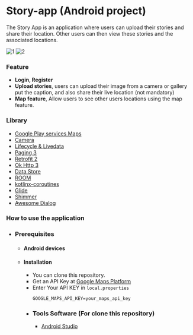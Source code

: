 # Story-app (Android project)
The Story App is an application where users can upload their stories and share their location. Other users can then view these stories and the associated locations.


![1](https://github.com/LibrioX/Story-app/assets/106506074/1ad603ea-7da7-4dc3-ba62-48282b81425d)
![2](https://github.com/LibrioX/Story-app/assets/106506074/0aa14950-2792-4e95-b0eb-72445e803f21)

    
### Feature
- **Login, Register**
- **Upload stories**, users can upload their image from a camera or gallery put the caption, and also share their live location (not mandatory)
- **Map feature**, Allow users to see other users locations using the map feature.

### Library
  - [Google Play services Maps](https://developers.google.com/maps/documentation/android-sdk/get-api-key)
  - [Camera](https://developer.android.com/training/camera/choose-camera-library)
  - [Lifecycle & Livedata](https://developer.android.com/jetpack/androidx/releases/lifecycle)
  - [Paging 3](https://developer.android.com/topic/libraries/architecture/paging/v3-overview)
  - [Retrofit 2](https://square.github.io/retrofit/)
  - [Ok Http 3](https://square.github.io/okhttp/)
  - [Data Store](https://developer.android.com/topic/libraries/architecture/datastore)
  - [ROOM](https://developer.android.com/jetpack/androidx/releases/room)
  - [kotlinx-coroutines](https://developer.android.com/kotlin/coroutines)
  - [Glide](https://github.com/bumptech/glide)
  - [Shimmer](https://facebook.github.io/shimmer-android/)
  - [Awesome Dialog](https://github.com/chnouman/AwesomeDialog)

    
### How to use the application
- ### Prerequisites
    - #### Android devices
    - #### Installation
      - You can clone this repository.
      - Get an API Key at [Google Maps Platform](https://developers.google.com/maps/documentation/android-sdk/get-api-key)
      - Enter Your API KEY in ``local.properties``
        ```
        GOOGLE_MAPS_API_KEY=your_maps_api_key
        ```
      - ### Tools Software (For clone this repository)
        - [Android Studio](https://developer.android.com/studio)
